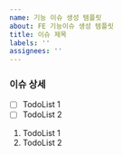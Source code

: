 ```yaml
---
name: 기능 이슈 생성 템플릿
about: FE 기능이슈 생성 템플릿
title: 이슈 제목
labels: ''
assignees: ''
---
```


### 이슈 상세

-   [ ] TodoList 1
-   [ ] TodoList 2

1. TodoList 1
2. TodoList 2
